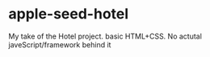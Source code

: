 # apple-seed-hotel
My take of the Hotel project.
basic HTML+CSS. No actutal javeScript/framework behind it
